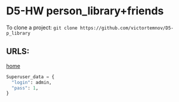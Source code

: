 # D5-HW person_library+friends
To clone a project: `git clone https://github.com/victortemnov/D5-p_library`
## URLS:
[home](127.0.0.1:8000)
```py
Superuser_data = {
  "login": admin,
  "pass": 1,
}
```
